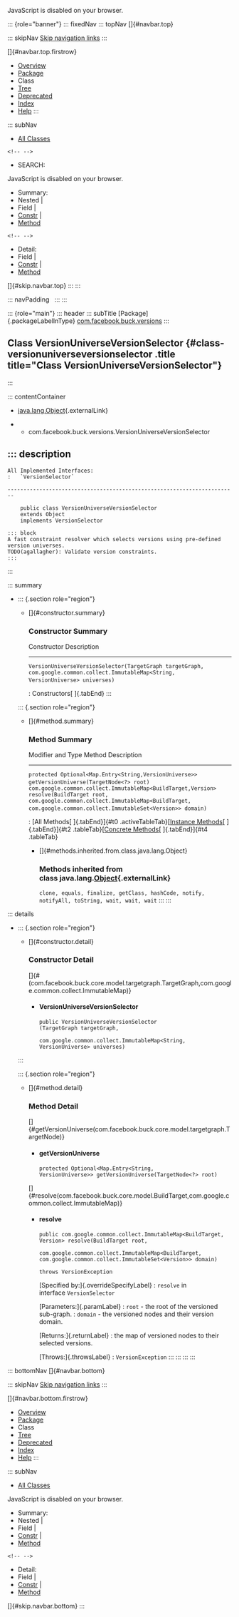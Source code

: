 <div>

JavaScript is disabled on your browser.

</div>

::: {role="banner"}
::: fixedNav
::: topNav
[]{#navbar.top}

::: skipNav
[Skip navigation links](#skip.navbar.top "Skip navigation links")
:::

[]{#navbar.top.firstrow}

-   [Overview](../../../../index.html)
-   [Package](package-summary.html)
-   Class
-   [Tree](package-tree.html)
-   [Deprecated](../../../../deprecated-list.html)
-   [Index](../../../../index-all.html)
-   [Help](../../../../help-doc.html)
:::

::: subNav
-   [All Classes](../../../../allclasses.html)

```{=html}
<!-- -->
```
-   SEARCH:

<div>

<div>

JavaScript is disabled on your browser.

</div>

</div>

<div>

-   Summary: 
-   Nested \| 
-   Field \| 
-   [Constr](#constructor.summary) \| 
-   [Method](#method.summary)

```{=html}
<!-- -->
```
-   Detail: 
-   Field \| 
-   [Constr](#constructor.detail) \| 
-   [Method](#method.detail)

</div>

[]{#skip.navbar.top}
:::
:::

::: navPadding
 
:::
:::

::: {role="main"}
::: header
::: subTitle
[Package]{.packageLabelInType} [com.facebook.buck.versions](package-summary.html)
:::

## Class VersionUniverseVersionSelector {#class-versionuniverseversionselector .title title="Class VersionUniverseVersionSelector"}
:::

::: contentContainer
-   [java.lang.Object](http://docs.oracle.com/javase/7/docs/api/java/lang/Object.html?is-external=true "class or interface in java.lang"){.externalLink}

-   -   com.facebook.buck.versions.VersionUniverseVersionSelector

::: description
-   

    All Implemented Interfaces:
    :   `VersionSelector`

    ------------------------------------------------------------------------

        public class VersionUniverseVersionSelector
        extends Object
        implements VersionSelector

    ::: block
    A fast constraint resolver which selects versions using pre-defined
    version universes.
    TODO(agallagher): Validate version constraints.
    :::
:::

::: summary
-   ::: {.section role="region"}
    -   []{#constructor.summary}

        ### Constructor Summary

          Constructor                                                                                                                                                         Description
          ------------------------------------------------------------------------------------------------------------------------------------------------------------------- -------------
          `VersionUniverseVersionSelector​(TargetGraph targetGraph,                               com.google.common.collect.ImmutableMap<String,​VersionUniverse> universes)`    

          : Constructors[ ]{.tabEnd}
    :::

    ::: {.section role="region"}
    -   []{#method.summary}

        ### Method Summary

          Modifier and Type                                               Method                                                                                                                                           Description
          --------------------------------------------------------------- ------------------------------------------------------------------------------------------------------------------------------------------------ -------------
          `protected Optional<Map.Entry<String,​VersionUniverse>>`         `getVersionUniverse​(TargetNode<?> root)`                                                                                                          
          `com.google.common.collect.ImmutableMap<BuildTarget,​Version>`   `resolve​(BuildTarget root,        com.google.common.collect.ImmutableMap<BuildTarget,​com.google.common.collect.ImmutableSet<Version>> domain)`    

          : [All Methods[ ]{.tabEnd}]{#t0 .activeTableTab}[[Instance
          Methods](javascript:show(2);)[ ]{.tabEnd}]{#t2
          .tableTab}[[Concrete
          Methods](javascript:show(8);)[ ]{.tabEnd}]{#t4 .tableTab}

        -   []{#methods.inherited.from.class.java.lang.Object}

            ### Methods inherited from class java.lang.[Object](http://docs.oracle.com/javase/7/docs/api/java/lang/Object.html?is-external=true "class or interface in java.lang"){.externalLink}

            `clone, equals, finalize, getClass, hashCode, notify, notifyAll, toString, wait, wait, wait`
    :::
:::

::: details
-   ::: {.section role="region"}
    -   []{#constructor.detail}

        ### Constructor Detail

        []{#<init>(com.facebook.buck.core.model.targetgraph.TargetGraph,com.google.common.collect.ImmutableMap)}

        -   #### VersionUniverseVersionSelector

                public VersionUniverseVersionSelector​(TargetGraph targetGraph,
                                                      com.google.common.collect.ImmutableMap<String,​VersionUniverse> universes)
    :::

    ::: {.section role="region"}
    -   []{#method.detail}

        ### Method Detail

        []{#getVersionUniverse(com.facebook.buck.core.model.targetgraph.TargetNode)}

        -   #### getVersionUniverse

            ``` methodSignature
            protected Optional<Map.Entry<String,​VersionUniverse>> getVersionUniverse​(TargetNode<?> root)
            ```

        []{#resolve(com.facebook.buck.core.model.BuildTarget,com.google.common.collect.ImmutableMap)}

        -   #### resolve

            ``` methodSignature
            public com.google.common.collect.ImmutableMap<BuildTarget,​Version> resolve​(BuildTarget root,
                                                                                             com.google.common.collect.ImmutableMap<BuildTarget,​com.google.common.collect.ImmutableSet<Version>> domain)
                                                                                      throws VersionException
            ```

            [Specified by:]{.overrideSpecifyLabel}
            :   `resolve` in interface `VersionSelector`

            [Parameters:]{.paramLabel}
            :   `root` - the root of the versioned sub-graph.
            :   `domain` - the versioned nodes and their version domain.

            [Returns:]{.returnLabel}
            :   the map of versioned nodes to their selected versions.

            [Throws:]{.throwsLabel}
            :   `VersionException`
    :::
:::
:::
:::

::: bottomNav
[]{#navbar.bottom}

::: skipNav
[Skip navigation links](#skip.navbar.bottom "Skip navigation links")
:::

[]{#navbar.bottom.firstrow}

-   [Overview](../../../../index.html)
-   [Package](package-summary.html)
-   Class
-   [Tree](package-tree.html)
-   [Deprecated](../../../../deprecated-list.html)
-   [Index](../../../../index-all.html)
-   [Help](../../../../help-doc.html)
:::

::: subNav
-   [All Classes](../../../../allclasses.html)

<div>

<div>

JavaScript is disabled on your browser.

</div>

</div>

<div>

-   Summary: 
-   Nested \| 
-   Field \| 
-   [Constr](#constructor.summary) \| 
-   [Method](#method.summary)

```{=html}
<!-- -->
```
-   Detail: 
-   Field \| 
-   [Constr](#constructor.detail) \| 
-   [Method](#method.detail)

</div>

[]{#skip.navbar.bottom}
:::
